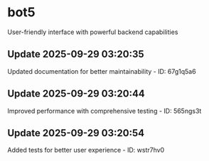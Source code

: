 # bot5
User-friendly interface with powerful backend capabilities

## Update 2025-09-29 03:20:35
Updated documentation for better maintainability - ID: 67g1q5a6


## Update 2025-09-29 03:20:44
Improved performance with comprehensive testing - ID: 565ngs3t


## Update 2025-09-29 03:20:54
Added tests for better user experience - ID: wstr7hv0

